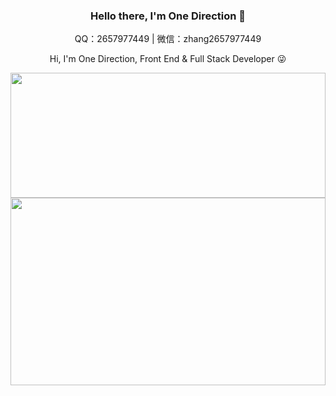 <h3 align="center">Hello there, I'm One Direction 👋</h3>
<p align="center">
  QQ：2657977449 | 微信：zhang2657977449
</p>
<p align="center">
  Hi, I'm One Direction, Front End & Full Stack Developer 😜
</p>

<img width="100%" height="200" src="https://github-readme-stats.vercel.app/api?username=zhang2657977442&bg_color=30,e96443,904e95&title_color=fff&text_color=fff">
<img width="100%" height="300"  src="https://github-readme-stats.vercel.app/api/top-langs/?username=zhang2657977442&bg_color=30,e96443,904e95&title_color=fff&text_color=fff">

